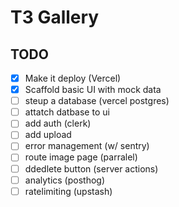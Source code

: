 # T3 Gallery

## TODO

- [x] Make it deploy (Vercel)
- [x] Scaffold basic UI with mock data
- [ ] steup a database (vercel postgres)
- [ ] attatch datbase to ui
- [ ] add auth (clerk)
- [ ] add upload
- [ ] error management (w/ sentry)
- [ ] route image page (parralel)
- [ ] ddedlete button (server actions)
- [ ] analytics (posthog)
- [ ] ratelimiting (upstash)